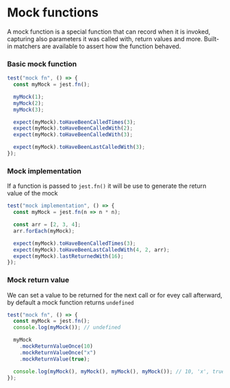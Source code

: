# Mock functions

A mock function is a special function that can record when it is invoked, capturing also parameters it was called with, return values and more. Built-in matchers are available to assert how the function behaved.

### Basic mock function

```js
test("mock fn", () => {
  const myMock = jest.fn();

  myMock(1);
  myMock(2);
  myMock(3);

  expect(myMock).toHaveBeenCalledTimes(3);
  expect(myMock).toHaveBeenCalledWith(2);
  expect(myMock).toHaveBeenCalledWith(3);

  expect(myMock).toHaveBeenLastCalledWith(3);
});
```

### Mock implementation

If a function is passed to `jest.fn()` it will be use to generate the return value of the mock

```js
test("mock implementation", () => {
  const myMock = jest.fn(n => n * n);

  const arr = [2, 3, 4];
  arr.forEach(myMock);

  expect(myMock).toHaveBeenCalledTimes(3);
  expect(myMock).toHaveBeenLastCalledWith(4, 2, arr);
  expect(myMock).lastReturnedWith(16);
});
```

### Mock return value

We can set a value to be returned for the next call or for evey call afterward, by default a mock function returns `undefined`

```js
test("mock fn", () => {
  const myMock = jest.fn();
  console.log(myMock()); // undefined

  myMock
    .mockReturnValueOnce(10)
    .mockReturnValueOnce("x")
    .mockReturnValue(true);

  console.log(myMock(), myMock(), myMock(), myMock()); // 10, 'x', true, true
});
```
